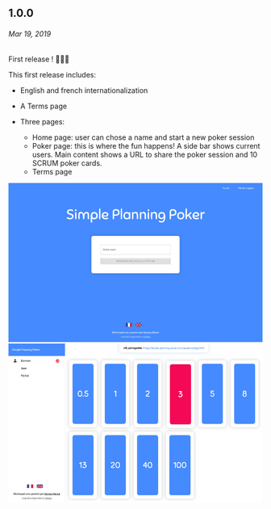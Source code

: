 ## 1.0.0

###### _Mar 19, 2019_

First release ! 🎉🎉🎉

This first release includes:

- English and french internationalization
- A Terms page

- Three pages:
  - Home page: user can chose a name and start a new poker session
  - Poker page: this is where the fun happens! A side bar shows current users. Main content shows a URL to share the poker session and 10 SCRUM poker cards.
  - Terms page

![Home page](docs/images/home-1-0-0.jpg)
![Poker session page](docs/images/session-1-0-0.jpg)

